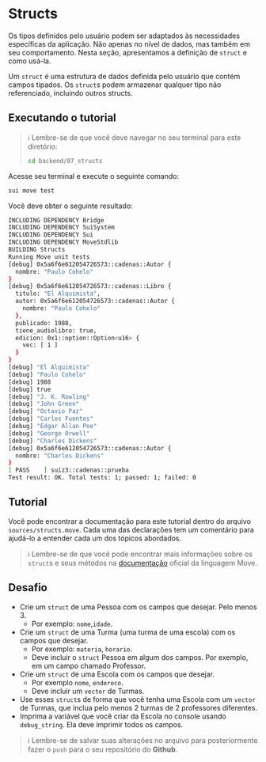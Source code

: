 # Structs

Os tipos definidos pelo usuário podem ser adaptados às necessidades específicas da aplicação. Não apenas no nível de dados, mas também em seu comportamento. Nesta seção, apresentamos a definição de `struct` e como usá-la.

Um `struct` é uma estrutura de dados definida pelo usuário que contém campos tipados. Os `struct`s podem armazenar qualquer tipo não referenciado, incluindo outros structs.

## Executando o tutorial

> :information_source: Lembre-se de que você deve navegar no seu terminal para este diretório:
>```sh
>cd backend/07_structs
>```

Acesse seu terminal e execute o seguinte comando:

```sh
sui move test
```

Você deve obter o seguinte resultado:
```sh
INCLUDING DEPENDENCY Bridge
INCLUDING DEPENDENCY SuiSystem
INCLUDING DEPENDENCY Sui
INCLUDING DEPENDENCY MoveStdlib
BUILDING Structs
Running Move unit tests
[debug] 0x5a6f6e612054726573::cadenas::Autor {
  nombre: "Paulo Cohelo"
}
[debug] 0x5a6f6e612054726573::cadenas::Libro {
  titulo: "El Alquimista",
  autor: 0x5a6f6e612054726573::cadenas::Autor {
    nombre: "Paulo Cohelo"
  },
  publicado: 1988,
  tiene_audiolibro: true,
  edicion: 0x1::option::Option<u16> {
    vec: [ 1 ]
  }
}
[debug] "El Alquimista"
[debug] "Paulo Cohelo"
[debug] 1988
[debug] true
[debug] "J. K. Rowling"
[debug] "John Green"
[debug] "Octavio Paz"
[debug] "Carlos Fuentes"
[debug] "Edgar Allan Poe"
[debug] "George Orwell"
[debug] "Charles Dickens"
[debug] 0x5a6f6e612054726573::cadenas::Autor {
  nombre: "Charles Dickens"
}
[ PASS    ] suiz3::cadenas::prueba
Test result: OK. Total tests: 1; passed: 1; failed: 0
```

## Tutorial

Você pode encontrar a documentação para este tutorial dentro do arquivo `sources/structs.move`. Cada uma das declarações tem um comentário para ajudá-lo a entender cada um dos tópicos abordados.

> :information_source: Lembre-se de que você pode encontrar mais informações sobre os `struct`s e seus métodos na [documentação](https://move-language.github.io/move/structs-and-resources.html) oficial da linguagem Move.

## Desafio

* Crie um `struct` de uma Pessoa com os campos que desejar. Pelo menos 3.
    * Por exemplo: `nome`,`idade`.
* Crie um `struct` de uma Turma (uma turma de uma escola) com os campos que desejar.
    * Por exemplo: `materia`, `horario`.
    * Deve incluir o `struct` Pessoa em algum dos campos. Por exemplo, em um campo chamado Professor.
* Crie um `struct` de uma Escola com os campos que desejar.
    * Por exemplo `nome`, `endereco`.
    * Deve incluir um `vector` de Turmas.
* Use esses `struct`s de forma que você tenha uma Escola com um `vector` de Turmas, que inclua pelo menos 2 turmas de 2 professores diferentes.
* Imprima a variável que você criar da Escola no console usando `debug_string`. Ela deve imprimir todos os campos.

> :information_source: Lembre-se de salvar suas alterações no arquivo para posteriormente fazer o `push` para o seu repositório do **Github**.
